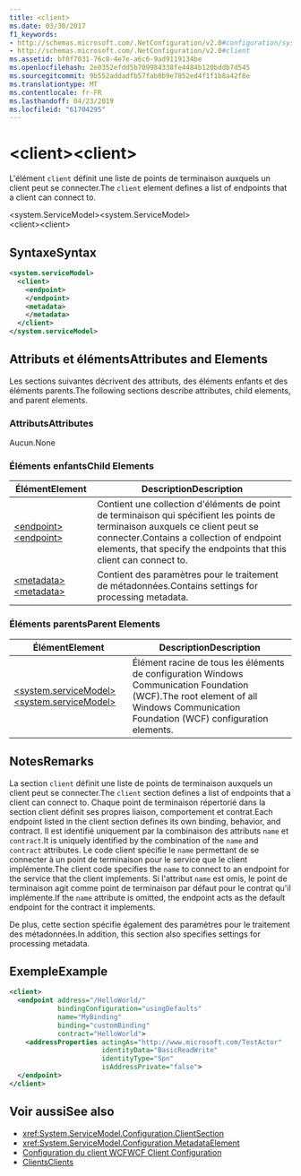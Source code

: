 ```yaml
---
title: <client>
ms.date: 03/30/2017
f1_keywords:
- http://schemas.microsoft.com/.NetConfiguration/v2.0#configuration/system.ServiceModel/client
- http://schemas.microsoft.com/.NetConfiguration/v2.0#client
ms.assetid: bf0f7031-76c8-4e7e-a6c6-9ad9119134be
ms.openlocfilehash: 2e0352efdd5b709984338fe4484b120bddb7d545
ms.sourcegitcommit: 9b552addadfb57fab0b9e7852ed4f1f1b8a42f8e
ms.translationtype: MT
ms.contentlocale: fr-FR
ms.lasthandoff: 04/23/2019
ms.locfileid: "61704295"
---
```

# <a name="client"></a><span data-ttu-id="140b4-101">\<client></span><span class="sxs-lookup"><span data-stu-id="140b4-101">\<client></span></span>
<span data-ttu-id="140b4-102">L'élément `client` définit une liste de points de terminaison auxquels un client peut se connecter.</span><span class="sxs-lookup"><span data-stu-id="140b4-102">The `client` element defines a list of endpoints that a client can connect to.</span></span>  
  
 <span data-ttu-id="140b4-103">\<system.ServiceModel></span><span class="sxs-lookup"><span data-stu-id="140b4-103">\<system.ServiceModel></span></span>  
<span data-ttu-id="140b4-104">\<client></span><span class="sxs-lookup"><span data-stu-id="140b4-104">\<client></span></span>  
  
## <a name="syntax"></a><span data-ttu-id="140b4-105">Syntaxe</span><span class="sxs-lookup"><span data-stu-id="140b4-105">Syntax</span></span>  
  
```xml  
<system.serviceModel>
  <client>
    <endpoint>
    </endpoint>
    <metadata>
    </metadata>
  </client>
</system.serviceModel>
```  
  
## <a name="attributes-and-elements"></a><span data-ttu-id="140b4-106">Attributs et éléments</span><span class="sxs-lookup"><span data-stu-id="140b4-106">Attributes and Elements</span></span>  
 <span data-ttu-id="140b4-107">Les sections suivantes décrivent des attributs, des éléments enfants et des éléments parents.</span><span class="sxs-lookup"><span data-stu-id="140b4-107">The following sections describe attributes, child elements, and parent elements.</span></span>  
  
### <a name="attributes"></a><span data-ttu-id="140b4-108">Attributs</span><span class="sxs-lookup"><span data-stu-id="140b4-108">Attributes</span></span>  
 <span data-ttu-id="140b4-109">Aucun.</span><span class="sxs-lookup"><span data-stu-id="140b4-109">None</span></span>  
  
### <a name="child-elements"></a><span data-ttu-id="140b4-110">Éléments enfants</span><span class="sxs-lookup"><span data-stu-id="140b4-110">Child Elements</span></span>  
  
|<span data-ttu-id="140b4-111">Élément</span><span class="sxs-lookup"><span data-stu-id="140b4-111">Element</span></span>|<span data-ttu-id="140b4-112">Description</span><span class="sxs-lookup"><span data-stu-id="140b4-112">Description</span></span>|  
|-------------|-----------------|  
|[<span data-ttu-id="140b4-113">\<endpoint></span><span class="sxs-lookup"><span data-stu-id="140b4-113">\<endpoint></span></span>](../../../../../docs/framework/configure-apps/file-schema/wcf/endpoint-of-client.md)|<span data-ttu-id="140b4-114">Contient une collection d'éléments de point de terminaison qui spécifient les points de terminaison auxquels ce client peut se connecter.</span><span class="sxs-lookup"><span data-stu-id="140b4-114">Contains a collection of endpoint elements, that specify the endpoints that this client can connect to.</span></span>|  
|[<span data-ttu-id="140b4-115">\<metadata></span><span class="sxs-lookup"><span data-stu-id="140b4-115">\<metadata></span></span>](../../../../../docs/framework/configure-apps/file-schema/wcf/metadata.md)|<span data-ttu-id="140b4-116">Contient des paramètres pour le traitement de métadonnées.</span><span class="sxs-lookup"><span data-stu-id="140b4-116">Contains settings for processing metadata.</span></span>|  
  
### <a name="parent-elements"></a><span data-ttu-id="140b4-117">Éléments parents</span><span class="sxs-lookup"><span data-stu-id="140b4-117">Parent Elements</span></span>  
  
|<span data-ttu-id="140b4-118">Élément</span><span class="sxs-lookup"><span data-stu-id="140b4-118">Element</span></span>|<span data-ttu-id="140b4-119">Description</span><span class="sxs-lookup"><span data-stu-id="140b4-119">Description</span></span>|  
|-------------|-----------------|  
|[<span data-ttu-id="140b4-120">\<system.serviceModel></span><span class="sxs-lookup"><span data-stu-id="140b4-120">\<system.serviceModel></span></span>](../../../../../docs/framework/configure-apps/file-schema/wcf/system-servicemodel.md)|<span data-ttu-id="140b4-121">Élément racine de tous les éléments de configuration Windows Communication Foundation (WCF).</span><span class="sxs-lookup"><span data-stu-id="140b4-121">The root element of all Windows Communication Foundation (WCF) configuration elements.</span></span>|  
  
## <a name="remarks"></a><span data-ttu-id="140b4-122">Notes</span><span class="sxs-lookup"><span data-stu-id="140b4-122">Remarks</span></span>  
 <span data-ttu-id="140b4-123">La section `client` définit une liste de points de terminaison auxquels un client peut se connecter.</span><span class="sxs-lookup"><span data-stu-id="140b4-123">The `client` section defines a list of endpoints that a client can connect to.</span></span> <span data-ttu-id="140b4-124">Chaque point de terminaison répertorié dans la section client définit ses propres liaison, comportement et contrat.</span><span class="sxs-lookup"><span data-stu-id="140b4-124">Each endpoint listed in the client section defines its own binding, behavior, and contract.</span></span> <span data-ttu-id="140b4-125">Il est identifié uniquement par la combinaison des attributs `name` et `contract`.</span><span class="sxs-lookup"><span data-stu-id="140b4-125">It is uniquely identified by the combination of the `name` and `contract` attributes.</span></span> <span data-ttu-id="140b4-126">Le code client spécifie le `name` permettant de se connecter à un point de terminaison pour le service que le client implémente.</span><span class="sxs-lookup"><span data-stu-id="140b4-126">The client code specifies the `name` to connect to an endpoint for the service that the client implements.</span></span> <span data-ttu-id="140b4-127">Si l'attribut `name` est omis, le point de terminaison agit comme point de terminaison par défaut pour le contrat qu'il implémente.</span><span class="sxs-lookup"><span data-stu-id="140b4-127">If the `name` attribute is omitted, the endpoint acts as the default endpoint for the contract it implements.</span></span>  
  
 <span data-ttu-id="140b4-128">De plus, cette section spécifie également des paramètres pour le traitement des métadonnées.</span><span class="sxs-lookup"><span data-stu-id="140b4-128">In addition, this section also specifies settings for processing metadata.</span></span>  
  
## <a name="example"></a><span data-ttu-id="140b4-129">Exemple</span><span class="sxs-lookup"><span data-stu-id="140b4-129">Example</span></span>  
  
```xml  
<client>
  <endpoint address="/HelloWorld/"
            bindingConfiguration="usingDefaults"
            name="MyBinding"
            binding="customBinding"
            contract="HelloWorld">
    <addressProperties actingAs="http://www.microsoft.com/TestActor"
                       identityData="BasicReadWrite"
                       identityType="Spn"
                       isAddressPrivate="false">
  </endpoint>
</client>
```  
  
## <a name="see-also"></a><span data-ttu-id="140b4-130">Voir aussi</span><span class="sxs-lookup"><span data-stu-id="140b4-130">See also</span></span>

- <xref:System.ServiceModel.Configuration.ClientSection>
- <xref:System.ServiceModel.Configuration.MetadataElement>
- [<span data-ttu-id="140b4-131">Configuration du client WCF</span><span class="sxs-lookup"><span data-stu-id="140b4-131">WCF Client Configuration</span></span>](../../../../../docs/framework/wcf/feature-details/client-configuration.md)
- [<span data-ttu-id="140b4-132">Clients</span><span class="sxs-lookup"><span data-stu-id="140b4-132">Clients</span></span>](../../../../../docs/framework/wcf/feature-details/clients.md)
